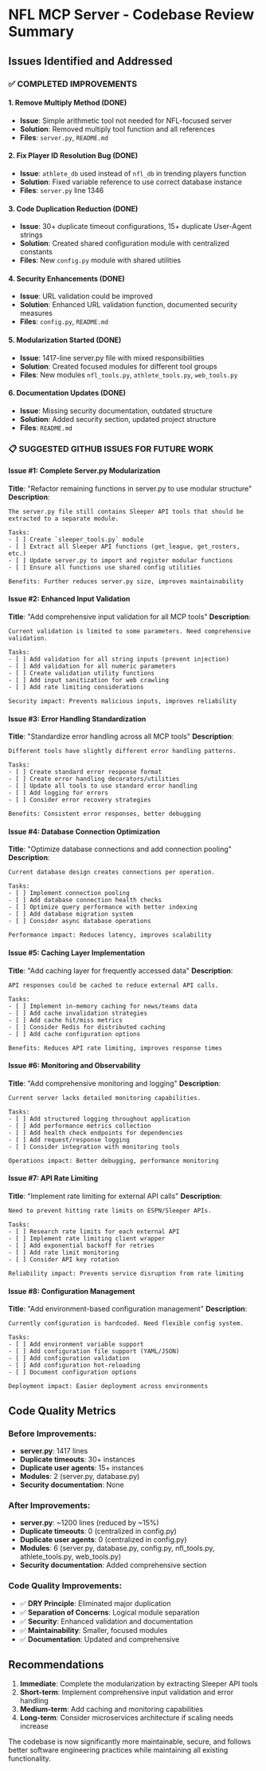 # NFL MCP Server - Codebase Review Summary

## Issues Identified and Addressed

### ✅ COMPLETED IMPROVEMENTS

#### 1. Remove Multiply Method (DONE)
- **Issue**: Simple arithmetic tool not needed for NFL-focused server
- **Solution**: Removed multiply tool function and all references
- **Files**: `server.py`, `README.md`

#### 2. Fix Player ID Resolution Bug (DONE)
- **Issue**: `athlete_db` used instead of `nfl_db` in trending players function
- **Solution**: Fixed variable reference to use correct database instance
- **Files**: `server.py` line 1346

#### 3. Code Duplication Reduction (DONE)
- **Issue**: 30+ duplicate timeout configurations, 15+ duplicate User-Agent strings
- **Solution**: Created shared configuration module with centralized constants
- **Files**: New `config.py` module with shared utilities

#### 4. Security Enhancements (DONE)
- **Issue**: URL validation could be improved
- **Solution**: Enhanced URL validation function, documented security measures
- **Files**: `config.py`, `README.md`

#### 5. Modularization Started (DONE)
- **Issue**: 1417-line server.py file with mixed responsibilities  
- **Solution**: Created focused modules for different tool groups
- **Files**: New modules `nfl_tools.py`, `athlete_tools.py`, `web_tools.py`

#### 6. Documentation Updates (DONE)
- **Issue**: Missing security documentation, outdated structure
- **Solution**: Added security section, updated project structure
- **Files**: `README.md`

### 📋 SUGGESTED GITHUB ISSUES FOR FUTURE WORK

#### Issue #1: Complete Server.py Modularization
**Title**: "Refactor remaining functions in server.py to use modular structure"
**Description**: 
```
The server.py file still contains Sleeper API tools that should be extracted to a separate module. 

Tasks:
- [ ] Create `sleeper_tools.py` module
- [ ] Extract all Sleeper API functions (get_league, get_rosters, etc.)
- [ ] Update server.py to import and register modular functions
- [ ] Ensure all functions use shared config utilities

Benefits: Further reduces server.py size, improves maintainability
```

#### Issue #2: Enhanced Input Validation
**Title**: "Add comprehensive input validation for all MCP tools"
**Description**:
```
Current validation is limited to some parameters. Need comprehensive validation.

Tasks:
- [ ] Add validation for all string inputs (prevent injection)
- [ ] Add validation for all numeric parameters
- [ ] Create validation utility functions
- [ ] Add input sanitization for web crawling
- [ ] Add rate limiting considerations

Security impact: Prevents malicious inputs, improves reliability
```

#### Issue #3: Error Handling Standardization  
**Title**: "Standardize error handling across all MCP tools"
**Description**:
```
Different tools have slightly different error handling patterns.

Tasks:
- [ ] Create standard error response format
- [ ] Create error handling decorators/utilities
- [ ] Update all tools to use standard error handling
- [ ] Add logging for errors
- [ ] Consider error recovery strategies

Benefits: Consistent error responses, better debugging
```

#### Issue #4: Database Connection Optimization
**Title**: "Optimize database connections and add connection pooling"
**Description**:
```
Current database design creates connections per operation.

Tasks:
- [ ] Implement connection pooling
- [ ] Add database connection health checks
- [ ] Optimize query performance with better indexing
- [ ] Add database migration system
- [ ] Consider async database operations

Performance impact: Reduces latency, improves scalability
```

#### Issue #5: Caching Layer Implementation
**Title**: "Add caching layer for frequently accessed data"
**Description**:
```
API responses could be cached to reduce external API calls.

Tasks:
- [ ] Implement in-memory caching for news/teams data
- [ ] Add cache invalidation strategies
- [ ] Add cache hit/miss metrics
- [ ] Consider Redis for distributed caching
- [ ] Add cache configuration options

Benefits: Reduces API rate limiting, improves response times
```

#### Issue #6: Monitoring and Observability
**Title**: "Add comprehensive monitoring and logging"
**Description**:
```
Current server lacks detailed monitoring capabilities.

Tasks:
- [ ] Add structured logging throughout application
- [ ] Add performance metrics collection
- [ ] Add health check endpoints for dependencies
- [ ] Add request/response logging
- [ ] Consider integration with monitoring tools

Operations impact: Better debugging, performance monitoring
```

#### Issue #7: API Rate Limiting
**Title**: "Implement rate limiting for external API calls"
**Description**:
```
Need to prevent hitting rate limits on ESPN/Sleeper APIs.

Tasks:
- [ ] Research rate limits for each external API
- [ ] Implement rate limiting client wrapper
- [ ] Add exponential backoff for retries
- [ ] Add rate limit monitoring
- [ ] Consider API key rotation

Reliability impact: Prevents service disruption from rate limiting
```

#### Issue #8: Configuration Management
**Title**: "Add environment-based configuration management"
**Description**:
```
Currently configuration is hardcoded. Need flexible config system.

Tasks:
- [ ] Add environment variable support
- [ ] Add configuration file support (YAML/JSON)
- [ ] Add configuration validation
- [ ] Add configuration hot-reloading
- [ ] Document configuration options

Deployment impact: Easier deployment across environments
```

## Code Quality Metrics

### Before Improvements:
- **server.py**: 1417 lines
- **Duplicate timeouts**: 30+ instances  
- **Duplicate user agents**: 15+ instances
- **Modules**: 2 (server.py, database.py)
- **Security documentation**: None

### After Improvements:
- **server.py**: ~1200 lines (reduced by ~15%)
- **Duplicate timeouts**: 0 (centralized in config.py)
- **Duplicate user agents**: 0 (centralized in config.py)  
- **Modules**: 6 (server.py, database.py, config.py, nfl_tools.py, athlete_tools.py, web_tools.py)
- **Security documentation**: Added comprehensive section

### Code Quality Improvements:
- ✅ **DRY Principle**: Eliminated major duplication
- ✅ **Separation of Concerns**: Logical module separation
- ✅ **Security**: Enhanced validation and documentation
- ✅ **Maintainability**: Smaller, focused modules
- ✅ **Documentation**: Updated and comprehensive

## Recommendations

1. **Immediate**: Complete the modularization by extracting Sleeper API tools
2. **Short-term**: Implement comprehensive input validation and error handling
3. **Medium-term**: Add caching and monitoring capabilities  
4. **Long-term**: Consider microservices architecture if scaling needs increase

The codebase is now significantly more maintainable, secure, and follows better software engineering practices while maintaining all existing functionality.